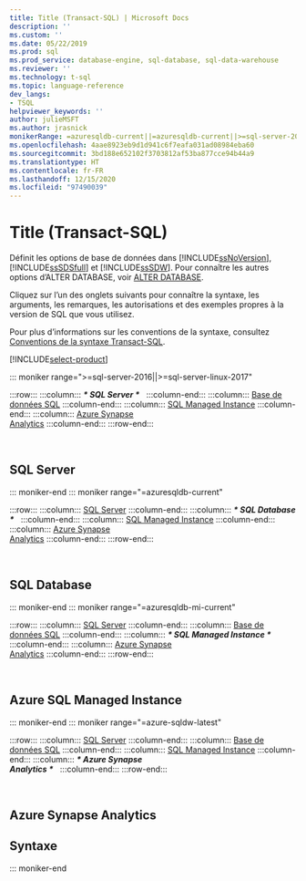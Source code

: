 ```yaml
---
title: Title (Transact-SQL) | Microsoft Docs
description: ''
ms.custom: ''
ms.date: 05/22/2019
ms.prod: sql
ms.prod_service: database-engine, sql-database, sql-data-warehouse
ms.reviewer: ''
ms.technology: t-sql
ms.topic: language-reference
dev_langs:
- TSQL
helpviewer_keywords: ''
author: julieMSFT
ms.author: jrasnick
monikerRange: =azuresqldb-current||=azuresqldb-current||>=sql-server-2016||>=sql-server-linux-2017||=azure-sqldw-latest||=azuresqldb-mi-current
ms.openlocfilehash: 4aae8923eb9d1d941c6f7eafa031ad08984eba60
ms.sourcegitcommit: 3bd188e652102f3703812af53ba877cce94b44a9
ms.translationtype: HT
ms.contentlocale: fr-FR
ms.lasthandoff: 12/15/2020
ms.locfileid: "97490039"
---
```

# <a name="title-transact-sql"></a>Title (Transact-SQL)

Définit les options de base de données dans [!INCLUDE[ssNoVersion](../../includes/ssnoversion-md.md)], [!INCLUDE[ssSDSfull](../../includes/sssdsfull-md.md)] et [!INCLUDE[ssSDW](../../includes/sssdw-md.md)]. Pour connaître les autres options d’ALTER DATABASE, voir [ALTER DATABASE](../../t-sql/statements/alter-database-transact-sql.md).

Cliquez sur l’un des onglets suivants pour connaître la syntaxe, les arguments, les remarques, les autorisations et des exemples propres à la version de SQL que vous utilisez.

Pour plus d’informations sur les conventions de la syntaxe, consultez [Conventions de la syntaxe Transact-SQL](../../t-sql/language-elements/transact-sql-syntax-conventions-transact-sql.md).

[!INCLUDE[select-product](../../includes/select-product.md)]

::: moniker range=">=sql-server-2016||>=sql-server-linux-2017"

:::row:::
    :::column:::
        **_\* SQL Server \*_** &nbsp;
    :::column-end:::
    :::column:::
        [Base de données SQL](pick-a-product-template.md?view=azuresqldb-current)
    :::column-end:::
    :::column:::
        [SQL Managed Instance](pick-a-product-template.md?view=azuresqldb-mi-current)
    :::column-end:::
    :::column:::
        [Azure Synapse<br />Analytics](pick-a-product-template.md?view=azure-sqldw-latest)
    :::column-end:::
:::row-end:::

&nbsp;

## <a name="sql-server"></a>SQL Server


::: moniker-end
::: moniker range="=azuresqldb-current"

:::row:::
    :::column:::
        [SQL Server](alter-database-transact-sql-set-options.md)
    :::column-end:::
    :::column:::
        **_\* SQL Database \*_** &nbsp;
    :::column-end:::
    :::column:::
        [SQL Managed Instance](alter-database-transact-sql-set-options.md?view=azuresqldb-mi-current)
    :::column-end:::
    :::column:::
        [Azure Synapse<br />Analytics](alter-database-transact-sql-set-options.md?view=azure-sqldw-latest)
    :::column-end:::
:::row-end:::

&nbsp;

## <a name="sql-database"></a>SQL Database



::: moniker-end
::: moniker range="=azuresqldb-mi-current"

:::row:::
    :::column:::
        [SQL Server](alter-database-transact-sql-set-options.md?view=sql-server-ver15&preserve-view=true)
    :::column-end:::
    :::column:::
        [Base de données SQL](alter-database-transact-sql-set-options.md?view=azuresqldb-current)
    :::column-end:::
    :::column:::
        **_\* SQL Managed Instance \*_** &nbsp;
    :::column-end:::
    :::column:::
        [Azure Synapse<br />Analytics](alter-database-transact-sql-set-options.md?view=azure-sqldw-latest)
    :::column-end:::
:::row-end:::

&nbsp;

## <a name="azure-sql-managed-instance"></a>Azure SQL Managed Instance

::: moniker-end
::: moniker range="=azure-sqldw-latest"

:::row:::
    :::column:::
        [SQL Server](alter-database-transact-sql-set-options.md?view=sql-server-ver15&preserve-view=true)
    :::column-end:::
    :::column:::
        [Base de données SQL](alter-database-transact-sql-set-options.md?view=azuresqldb-current)
    :::column-end:::
    :::column:::
        [SQL Managed Instance](alter-database-transact-sql-set-options.md?view=azuresqldb-mi-current)
    :::column-end:::
    :::column:::
        **_\* Azure Synapse<br />Analytics \*_** &nbsp;
    :::column-end:::
:::row-end:::

&nbsp;

## <a name="azure-synapse-analytics"></a>Azure Synapse Analytics

## <a name="syntax"></a>Syntaxe


::: moniker-end
